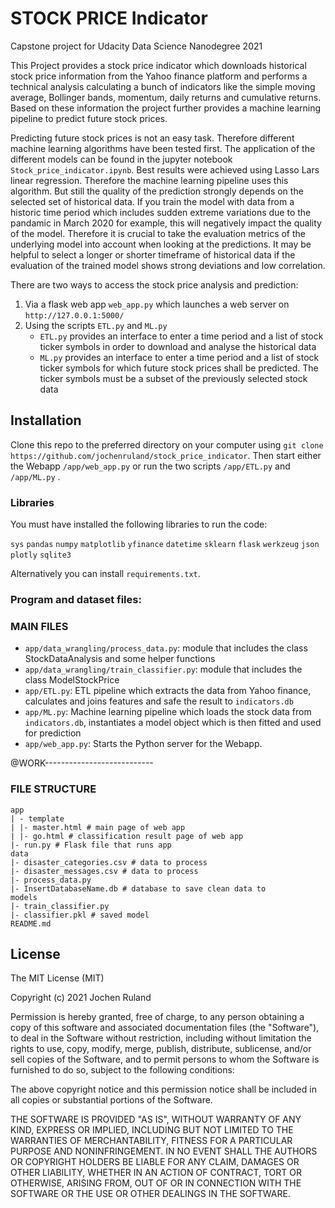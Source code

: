 
# STOCK PRICE Indicator
Capstone project for Udacity Data Science Nanodegree 2021

This Project provides a stock price indicator which downloads historical stock price information from the Yahoo finance platform and performs a technical
analysis calculating a bunch of indicators like the simple moving average, Bollinger bands, momentum, daily returns and cumulative returns. Based on these information the project further provides a machine learning pipeline to predict future stock prices.

Predicting future stock prices is not an easy task. Therefore different machine learning algorithms have been tested first. The application of the different models can be found in the jupyter notebook `Stock_price_indicator.ipynb`. Best results were achieved using Lasso Lars linear regression. Therefore the machine learning pipeline uses this algorithm. But still the quality of the prediction strongly depends on the selected set of historical data. If you train the model with data from a historic time period which includes sudden extreme variations due to the pandamic in March 2020 for example, this will negatively impact the quality of the model. Therefore it is crucial to take the evaluation metrics of the underlying model into account when looking at the predictions. It may be helpful to select a longer or shorter timeframe of historical data if the evaluation of the trained model shows strong deviations and low correlation.   

There are two ways to access the stock price analysis and prediction:
1. Via a flask web app `web_app.py` which launches a web server on `http://127.0.0.1:5000/`
2. Using the scripts `ETL.py` and `ML.py`
    - `ETL.py` provides an interface to enter a time period and a list of stock ticker symbols
      in order to download and analyse the historical data
    - `ML.py` provides an interface to enter a time period and a list of stock ticker symbols
      for which future stock prices shall be predicted. The ticker symbols must be a subset of the
      previously selected stock data

## Installation
Clone this repo to the preferred directory on your computer using `git clone https://github.com/jochenruland/stock_price_indicator`. Then start either the Webapp `/app/web_app.py` or run the two scripts `/app/ETL.py` and `/app/ML.py` .

### Libraries
You must have installed the following libraries to run the code:

`sys`
`pandas`
`numpy`
`matplotlib`
`yfinance`
`datetime`
`sklearn`
`flask`
`werkzeug`
`json`
`plotly`
`sqlite3`

Alternatively you can install `requirements.txt`.

### Program and dataset files:

### MAIN FILES
- `app/data_wrangling/process_data.py`: module that includes the class StockDataAnalysis and some helper functions
- `app/data_wrangling/train_classifier.py`: module that includes the class ModelStockPrice
- `app/ETL.py`: ETL pipeline which extracts the data from Yahoo finance, calculates and joins features and safe the result to `indicators.db`
- `app/ML.py`: Machine learning pipeline which loads the stock data from `indicators.db`, instantiates a model object which is then fitted and used for prediction
- `app/web_app.py`: Starts the Python server for the Webapp.

@WORK---------------------------
### FILE STRUCTURE
```
app
| - template
| |- master.html # main page of web app
| |- go.html # classification result page of web app
|- run.py # Flask file that runs app
data
|- disaster_categories.csv # data to process
|- disaster_messages.csv # data to process
|- process_data.py
|- InsertDatabaseName.db # database to save clean data to
models
|- train_classifier.py
|- classifier.pkl # saved model
README.md
```

## License
The MIT License (MIT)

Copyright (c) 2021 Jochen Ruland

Permission is hereby granted, free of charge, to any person obtaining a copy of this software and associated documentation files (the "Software"), to deal in the Software without restriction, including without limitation the rights to use, copy, modify, merge, publish, distribute, sublicense, and/or sell copies of the Software, and to permit persons to whom the Software is furnished to do so, subject to the following conditions:

The above copyright notice and this permission notice shall be included in all copies or substantial portions of the Software.

THE SOFTWARE IS PROVIDED "AS IS", WITHOUT WARRANTY OF ANY KIND, EXPRESS OR IMPLIED, INCLUDING BUT NOT LIMITED TO THE WARRANTIES OF MERCHANTABILITY, FITNESS FOR A PARTICULAR PURPOSE AND NONINFRINGEMENT. IN NO EVENT SHALL THE AUTHORS OR COPYRIGHT HOLDERS BE LIABLE FOR ANY CLAIM, DAMAGES OR OTHER LIABILITY, WHETHER IN AN ACTION OF CONTRACT, TORT OR OTHERWISE, ARISING FROM, OUT OF OR IN CONNECTION WITH THE SOFTWARE OR THE USE OR OTHER DEALINGS IN THE SOFTWARE.
